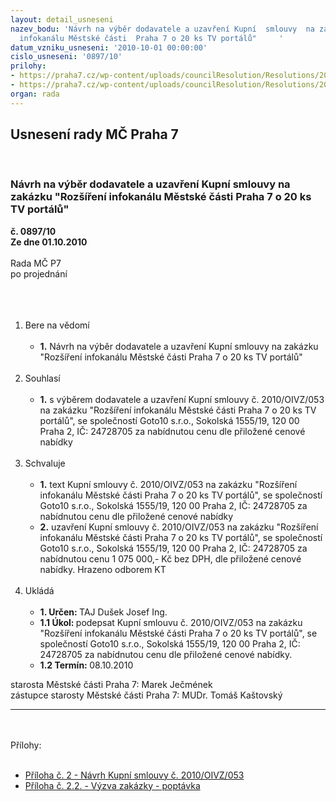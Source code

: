 ```yaml
---
layout: detail_usneseni
nazev_bodu: 'Návrh na výběr dodavatele a uzavření Kupní  smlouvy  na zakázku "Rozšíření
  infokanálu Městské části  Praha 7 o 20 ks TV portálů"     '
datum_vzniku_usneseni: '2010-10-01 00:00:00'
cislo_usneseni: '0897/10'
prilohy:
- https://praha7.cz/wp-content/uploads/councilResolution/Resolutions/20015/53-09-sod_053_op.doc
- https://praha7.cz/wp-content/uploads/councilResolution/Resolutions/20015/53-09-poptavka_goto.doc
organ: rada
---
```

<div id="ucUsn_pList" class="usn">
	<span><h2>Usnesení rady MČ Praha 7 </h2>
<br></span><div class="standBody">
<span><h3>Návrh na výběr dodavatele a uzavření Kupní  smlouvy  na zakázku "Rozšíření infokanálu Městské části  Praha 7 o 20 ks TV portálů"     </h3></span><div class="center">
		<strong>č. 0897/10</strong><br>
	</div>
<div class="center">
		<strong>Ze dne 01.10.2010</strong><br><br>
	</div>Rada MČ P7<br>po projednání<br><br><br><ol>
<br><li>Bere na vědomí<br><ul>
<br><li>
<strong>1.</strong> Návrh na výběr dodavatele a uzavření Kupní smlouvy na zakázku "Rozšíření infokanálu Městské části Praha 7 o 20 ks TV portálů" </li>
</ul>
<br>
</li>
<li>Souhlasí<br><ul>
<br><li>
<strong>1.</strong> s výběrem dodavatele a uzavření Kupní smlouvy č. 2010/OIVZ/053 na zakázku "Rozšíření infokanálu Městské části Praha 7 o 20 ks TV portálů", se společností Goto10 s.r.o., Sokolská 1555/19, 120 00 Praha 2, IČ: 24728705 za nabídnutou cenu dle přiložené cenové nabídky</li>
</ul>
<br>
</li>
<li>Schvaluje<br><ul>
<br><li>
<strong>1.</strong> text Kupní smlouvy č. 2010/OIVZ/053 na zakázku "Rozšíření infokanálu Městské části Praha 7 o 20 ks TV portálů", se společností Goto10 s.r.o., Sokolská 1555/19, 120 00 Praha 2, IČ: 24728705 za nabídnutou cenu dle přiložené cenové nabídky<br>
</li>
<li>
<strong>2.</strong> uzavření Kupní smlouvy č. 2010/OIVZ/053 na zakázku "Rozšíření infokanálu Městské části Praha 7 o 20 ks TV portálů", se společností Goto10 s.r.o., Sokolská 1555/19, 120 00 Praha 2, IČ: 24728705 za nabídnutou cenu 1 075 000,- Kč bez DPH, dle přiložené cenové nabídky. Hrazeno odborem KT </li>
</ul>
<br>
</li>
<li>Ukládá<br><ul>
<br><li>
<strong>1. Určen: </strong>TAJ Dušek Josef Ing.<br>
</li>
<li>
<strong>1.1 Úkol: </strong>podepsat Kupní smlouvu č. 2010/OIVZ/053 na zakázku "Rozšíření infokanálu Městské části Praha 7 o 20 ks TV portálů", se společností Goto10 s.r.o., Sokolská 1555/19, 120 00 Praha 2, IČ: 24728705 za nabídnutou cenu dle přiložené cenové nabídky. <br>
</li>
<li>
<strong>1.2 Termín: </strong>08.10.2010</li>
</ul>
</li>
</ol>starosta Městské části Praha 7: Marek Ječmének<br>zástupce starosty Městské části Praha 7: MUDr. Tomáš Kaštovský <br><hr>
<br><br>Přílohy: <br><ul>
<br><li>
<a href="/zdroj.aspx?typ=4&amp;id=41565&amp;sh=-1992459819" target="_blank" title="Odkaz na soubor - 56,5 kB - nové okno">Příloha č. 2 - Návrh Kupní smlouvy č. 2010/OIVZ/053</a> <br>
</li>
<li><a href="/zdroj.aspx?typ=4&amp;id=41566&amp;sh=-1992362635" target="_blank" title="Odkaz na soubor - 90 kB - nové okno">Příloha č. 2.2. - Výzva zakázky - poptávka </a></li>
</ul>
</div>
</div>